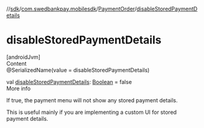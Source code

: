 //[sdk](../../../index.md)/[com.swedbankpay.mobilesdk](../index.md)/[PaymentOrder](index.md)/[disableStoredPaymentDetails](disable-stored-payment-details.md)



# disableStoredPaymentDetails  
[androidJvm]  
Content  
@SerializedName(value = disableStoredPaymentDetails)  
  
val [disableStoredPaymentDetails](disable-stored-payment-details.md): [Boolean](https://kotlinlang.org/api/latest/jvm/stdlib/kotlin/-boolean/index.html) = false  
More info  


If true, the payment menu will not show any stored payment details.



This is useful mainly if you are implementing a custom UI for stored payment details.

  



